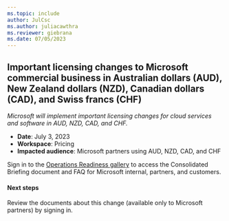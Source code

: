 ```yaml
---
ms.topic: include
author: JulCsc
ms.author: juliacawthra
ms.reviewer: giebrana
ms.date: 07/05/2023
---
```


## Important licensing changes to Microsoft commercial business in Australian dollars (AUD), New Zealand dollars (NZD), Canadian dollars (CAD), and Swiss francs (CHF)

*Microsoft will implement important licensing changes for cloud services and software in AUD, NZD, CAD, and CHF.*

- **Date**: July 3, 2023
- **Workspace**: Pricing
- **Impacted audience**: Microsoft partners using AUD, NZD, CAD, and CHF

Sign in to the [Operations Readiness gallery](https://partner.microsoft.com/resources/collection/local-currency-pricing-updates-microsoft-commercial-business#/) to access the Consolidated Briefing document and FAQ for Microsoft internal, partners, and customers.

#### Next steps

Review the documents about this change (available only to Microsoft partners) by signing in.

